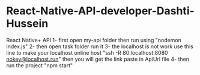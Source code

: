 # React-Native-API-developer-Dashti-Hussein
React Native+ API 
1- first open  my-api folder then run using "nodemon index.js"
2- then open task folder run it 
3- the localhost is not work use this line to make your localhost online host "ssh -R 80:localhost:8080 nokey@localhost.run" then you will get the link paste in ApiUrl file 
4- then run the project "npm start"
